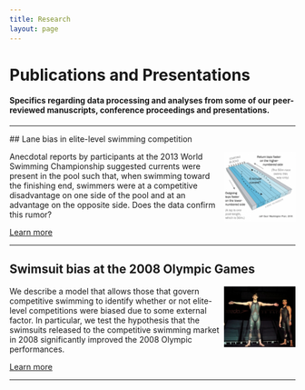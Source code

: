```yaml
---
title: Research
layout: page
---
```


# Publications and Presentations

#### Specifics regarding data processing and analyses from some of our peer-reviewed manuscripts, conference proceedings and presentations.

<hr/>
## Lane bias in elite-level swimming competition

Anecdotal reports by participants at the 2013 <img src="lanebias/pool_current.png" alt="Pool current illustration" style="float:right;width:25%;height:25%"> World Swimming Championship suggested currents were present in the pool such that, when swimming toward the finishing end, swimmers were at a competitive disadvantage on one side of the pool and at an advantage on the opposite side. Does the data confirm this rumor?

<a class="graybutton" href="/research/lanebias/">Learn more</a>

<hr>

## Swimsuit bias at the 2008 Olympic Games

We describe a model that allows those that govern <img src="suitbias/tech_suits.png" alt="Suit Bias" style="float:right;width:25%;height:25%"> competitive swimming to identify whether or not elite-level competitions were biased due to some external factor. In particular, we test the hypothesis that the swimsuits released to the competitive swimming market in 2008 significantly improved the 2008 Olympic performances. 

<a class="graybutton" href="/research/suitbias">Learn more</a>

<hr>

